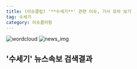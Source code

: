 ```yaml
---
title: (이슈클립) '**수세기**' 관련 이슈, 기사 모아 보기
tag: 수세기
category: 이슈클리핑
---
```

![wordcloud](https://s3.ap-northeast-2.amazonaws.com/lyrics101-wordcloud/2018-10-01-1538330712.png)
![news_img](https://user-images.githubusercontent.com/42597476/44507050-1206f400-a6e4-11e8-8d98-7ffbfebb353f.png)
## **'**수세기**'** 뉴스속보 검색결과

